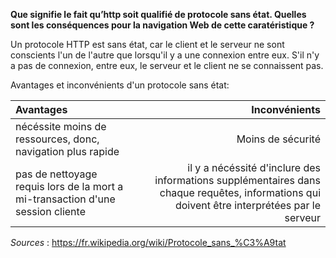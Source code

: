 **Que signifie le fait qu’http soit qualifié de protocole sans état. Quelles sont les conséquences pour la navigation Web de cette caratéristique ?**

Un protocole HTTP est sans état, car le client et le serveur ne sont conscients l'un de l'autre que lorsqu'il y a une connexion entre eux.
S'il n'y a pas de connexion, entre eux, le serveur et le client ne se connaissent pas.

Avantages et inconvénients d'un protocole sans état:

| Avantages | Inconvénients |
| :-- | --:|
| nécéssite moins de ressources, donc, navigation plus rapide | Moins de sécurité |
| pas de nettoyage requis lors de la mort a mi-transaction d'une session cliente | il y a nécéssité d'inclure des informations supplémentaires dans chaque requêtes, informations qui doivent être interprétées par le serveur |



*Sources* : https://fr.wikipedia.org/wiki/Protocole_sans_%C3%A9tat
